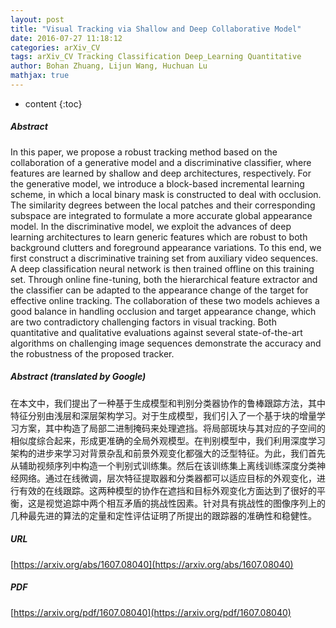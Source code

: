 ```yaml
---
layout: post
title: "Visual Tracking via Shallow and Deep Collaborative Model"
date: 2016-07-27 11:18:12
categories: arXiv_CV
tags: arXiv_CV Tracking Classification Deep_Learning Quantitative
author: Bohan Zhuang, Lijun Wang, Huchuan Lu
mathjax: true
---
```


* content
{:toc}

##### Abstract
In this paper, we propose a robust tracking method based on the collaboration of a generative model and a discriminative classifier, where features are learned by shallow and deep architectures, respectively. For the generative model, we introduce a block-based incremental learning scheme, in which a local binary mask is constructed to deal with occlusion. The similarity degrees between the local patches and their corresponding subspace are integrated to formulate a more accurate global appearance model. In the discriminative model, we exploit the advances of deep learning architectures to learn generic features which are robust to both background clutters and foreground appearance variations. To this end, we first construct a discriminative training set from auxiliary video sequences. A deep classification neural network is then trained offline on this training set. Through online fine-tuning, both the hierarchical feature extractor and the classifier can be adapted to the appearance change of the target for effective online tracking. The collaboration of these two models achieves a good balance in handling occlusion and target appearance change, which are two contradictory challenging factors in visual tracking. Both quantitative and qualitative evaluations against several state-of-the-art algorithms on challenging image sequences demonstrate the accuracy and the robustness of the proposed tracker.

##### Abstract (translated by Google)
在本文中，我们提出了一种基于生成模型和判别分类器协作的鲁棒跟踪方法，其中特征分别由浅层和深层架构学习。对于生成模型，我们引入了一个基于块的增量学习方案，其中构造了局部二进制掩码来处理遮挡。将局部斑块与其对应的子空间的相似度综合起来，形成更准确的全局外观模型。在判别模型中，我们利用深度学习架构的进步来学习对背景杂乱和前景外观变化都强大的泛型特征。为此，我们首先从辅助视频序列中构造一个判别式训练集。然后在该训练集上离线训练深度分类神经网络。通过在线微调，层次特征提取器和分类器都可以适应目标的外观变化，进行有效的在线跟踪。这两种模型的协作在遮挡和目标外观变化方面达到了很好的平衡，这是视觉追踪中两个相互矛盾的挑战性因素。针对具有挑战性的图像序列上的几种最先进的算法的定量和定性评估证明了所提出的跟踪器的准确性和稳健性。

##### URL
[https://arxiv.org/abs/1607.08040](https://arxiv.org/abs/1607.08040)

##### PDF
[https://arxiv.org/pdf/1607.08040](https://arxiv.org/pdf/1607.08040)

